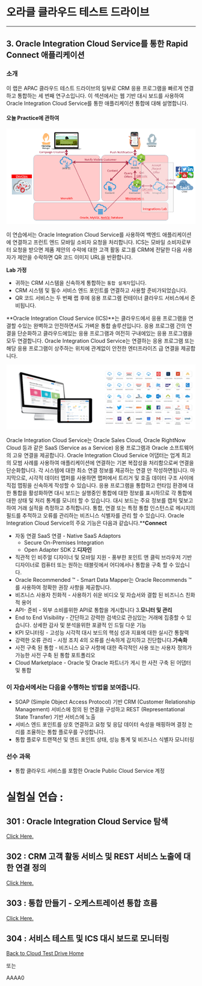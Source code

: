 # 오라클 클라우드 테스트 드라이브 #
-----
## 3. Oracle Integration Cloud Service를 통한 Rapid Connect 애플리케이션 ##


### 소개 ###
이 랩은 APAC 클라우드 테스트 드라이브의 일부로 CRM 응용 프로그램을 빠르게 연결하고 통합하는 세 번째 연구소입니다. 이 섹션에서는 웹 기반 대시 보드를 사용하여 Oracle Integration Cloud Service를 통한 애플리케이션 통합에 대해 설명합니다. 

#### 오늘 Practice에 관하여 

![](images/ics.scope.png)


이 연습에서는 Oracle Integration Cloud Service를 사용하여 백엔드 애플리케이션에 연결하고 프런트 엔드 모바일 소비자 요청을 처리합니다. ICS는 모바일 소비자로부터 요청을 받으면 제품 제안의 수락에 대한 고객 활동 로그를 CRM에 전달한 다음 사용자가 제안을 수락하면 QR 코드 이미지 URL을 반환합니다. 

**Lab 가정**
+ 귀하는 CRM 시스템을 신속하게 통합하는 `통합 설계자`입니다. 
+ CRM 시스템 및 필수 서비스 엔드 포인트를 연결하고 사용할 준비가되었습니다. 
+ QR 코드 서비스는 두 번째 랩 후에 응용 프로그램 컨테이너 클라우드 서비스에서 준비됩니다. 

**Oracle Integration Cloud Service (ICS)**는 클라우드에서 응용 프로그램을 연결할 수있는 완벽하고 안전하면서도 가벼운 통합 솔루션입니다. 응용 프로그램 간의 연결을 단순화하고 클라우드에있는 응용 프로그램과 여전히 구내에있는 응용 프로그램을 모두 연결합니다. Oracle Integration Cloud Service는 연결하는 응용 프로그램 또는 해당 응용 프로그램이 상주하는 위치에 관계없이 안전한 엔터프라이즈 급 연결을 제공합니다. 

![](images/00.ics.png)


Oracle Integration Cloud Service는 Oracle Sales Cloud, Oracle RightNow Cloud 등과 같은 SaaS (Service as a Service) 응용 프로그램과 Oracle 소프트웨어의 고유 연결을 제공합니다. Oracle Integration Cloud Service 어댑터는 업계 최고의 모범 사례를 사용하여 애플리케이션에 연결하는 기본 복잡성을 처리함으로써 연결을 단순화합니다. 각 시스템에 대한 최소 연결 정보를 제공하는 연결 만 작성하면됩니다. 마지막으로, 시각적 데이터 맵퍼를 사용하면 맵퍼에서 트리거 및 호출 데이터 구조 사이에 직접 맵핑을 신속하게 작성할 수 있습니다. 응용 프로그램을 통합하고 런타임 환경에 대한 통합을 활성화하면 대시 보드는 실행중인 통합에 대한 정보를 표시하므로 각 통합에 대한 상태 및 처리 통계를 모니터 할 수 있습니다. 대시 보드는 주요 정보를 캡처 및보고하여 거래 실적을 측정하고 추적합니다. 통합, 연결 또는 특정 통합 인스턴스로 메시지의 필드를 추적하고 오류를 관리하는 비즈니스 식별자를 관리 할 수 ​​있습니다. Oracle Integration Cloud Service의 주요 기능은 다음과 같습니다.****Connect**
- 자동 연결 SaaS 연결	- Native SaaS Adaptors
	- Secure On-Premises Integration
	- Open Adapter SDK
2.**디자인**
- 직관적 인 비주얼 디자이너 및 모바일 지원 - 풍부한 포인트 앤 클릭 브라우저 기반 디자이너로 컴퓨터 또는 원하는 태블릿에서 어디에서나 통합을 구축 할 수 있습니다. 
- Oracle Recommended ™ - Smart Data Mapper는 Oracle Recommends ™를 사용하여 정확한 권장 사항을 제공합니다. 
- 비즈니스 사용자 친화적 - 사용하기 쉬운 비디오 및 자습서와 결합 된 비즈니스 친화적 용어 
- API- 준비 - 외부 소비를위한 API로 통합을 게시합니다 3.**모니터 및 관리**
- End to End Visibility - 간단하고 강력한 검색으로 관심있는 거래에 집중할 수 있습니다. 상세한 감사 및 분석을위한 포괄적 인 드릴 다운 기능 
- KPI 모니터링 - 고성능 시각적 대시 보드의 핵심 성과 지표에 대한 실시간 통찰력 
- 강력한 오류 관리 - 시정 조치 4의 오류를 신속하게 감지하고 진단합니다.**가속화**
- 사전 구축 된 통합 - 비즈니스 요구 사항에 대한 즉각적인 사용 또는 사용자 정의가 가능한 사전 구축 된 통합 포트폴리오 
- Cloud Marketplace - Oracle 및 Oracle 파트너가 게시 한 사전 구축 된 어댑터 및 통합 

### 이 자습서에서는 다음을 수행하는 방법을 보여줍니다. ###

- SOAP (Simple Object Access Protocol) 기반 CRM (Customer Relationship Management) 서비스에 정의 된 연결을 구성하고 REST (Representational State Transfer) 기반 서비스에 노출 
- 서비스 엔드 포인트를 상호 연결하고 요청 및 응답 데이터 속성을 매핑하며 결정 논리를 조율하는 통합 플로우를 구성합니다. 
- 통합 플로우 트랜잭션 및 엔드 포인트 상태, 성능 통계 및 비즈니스 식별자 모니터링 

### 선수 과목 ###

- 통합 클라우드 서비스를 포함한 Oracle Public Cloud Service 계정 

# 실험실 연습 : #


## 301 : Oracle Integration Cloud Service 탐색 ##


[Click Here.](L301-IntegrationsLab.md) 

## 302 : CRM 고객 활동 서비스 및 REST 서비스 노출에 대한 연결 정의 ##


[Click Here.](L302-IntegrationsLab.md) 

## 303 : 통합 만들기 - 오케스트레이션 통합 흐름 ##


[Click Here.](L303-IntegrationsLab.md) 

## 304 : 서비스 테스트 및 ICS 대시 보드로 모니터링 ##


[Back to Cloud Test Drive Home](../../README.md) 

또는 

AAAA0 

